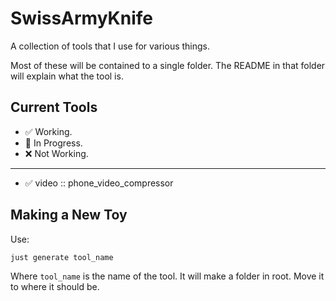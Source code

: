 # SwissArmyKnife

A collection of tools that I use for various things.

Most of these will be contained to a single folder.  The README in that folder will explain what the tool is.

## Current Tools

- :white_check_mark: Working.
- :construction: In Progress.
- :x: Not Working.

---

- :white_check_mark: video :: phone_video_compressor

## Making a New Toy

Use:

```shell
just generate tool_name
```

Where `tool_name` is the name of the tool.  It will make a folder in root.  Move it to where it should be.
